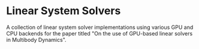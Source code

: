 # Linear System Solvers

A collection of linear system solver implementations using various GPU and CPU backends for the paper titled "On the use of GPU-based linear solvers in Multibody Dynamics".

